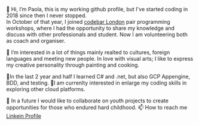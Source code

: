👋 Hi, I’m Paola, this is my working github profile, but I've started coding in 2018 since then I never stopped.</br>
In October of that year, I joined [codebar London](https://codebar.io/) pair programming workshops, where I had the opportunity to share my knowledge and discuss with      other professionals and student. Now I am volunteering both as coach and organiser.

👀 I’m interested in a lot of things mainly realted to cultures, foreign languages and meeting new people. In love with visual arts; I like to express my creative personality through painting and cooking.

🌱In the last 2 year and half I learned C# and .net, but also GCP Appengine, BDD, and testing.
🌱I am currenlty interested in enlarge my coding skills in exploring other cloud platforms.

💞️ In a future I would like to collaborate on youth projects to create opportunities for those who endured hard childhood. 
📫 How to reach me [Linkein Profile](https://www.linkedin.com/in/paola-m-0bb05795)

<!---
PaolaDMadd-Pro/PaolaDMadd-Pro is a ✨ special ✨ repository because its `README.md` (this file) appears on your GitHub profile.
You can click the Preview link to take a look at your changes.
--->
